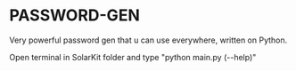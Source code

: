 # PASSWORD-GEN
Very powerful password gen that u can use everywhere, written on Python.

Open terminal in SolarKit folder and type "python main.py (--help)"
